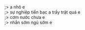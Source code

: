 ;> a nhô e<br>
;> sự nghiệp tiển bạc a trầy trật quá e<br>
;> cơm nước chưa e<br>
;> nhắn sớm ngủ sớm e
